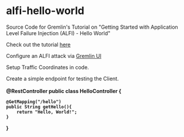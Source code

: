 # alfi-hello-world
Source Code for Gremlin's Tutorial on "Getting Started with Application Level Failure Injection (ALFI) - Hello World" 

Check out the tutorial [here]( 
https://www.gremlin.com/community/tutorials/getting-started-with-application-level-failure-injection-alfi-hello-world/)

Configure an ALFI attack via [Gremlin UI](https://app.gremlin.com/alfi)<br>

Setup Traffic Coordinates in code.


Create a simple endpoint for testing the Client.
<br><br>
<b>
@RestController
public class HelloController {

    @GetMapping("/hello")
    public String getHello(){
        return "Hello, World!";
    }
}
</b>
